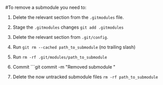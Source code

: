 #To remove a submodule you need to:

1. Delete the relevant section from the ```.gitmodules``` file.

2. Stage the ```.gitmodules``` changes ```git add .gitmodules```

3. Delete the relevant section from ```.git/config```.

4. Run ```git rm --cached path_to_submodule``` (no trailing slash)

5. Run ```rm -rf .git/modules/path_to_submodule```

6. Commit ```git commit -m "Removed submodule <name>"

7. Delete the now untracked submodule files ```rm -rf path_to_submodule```
